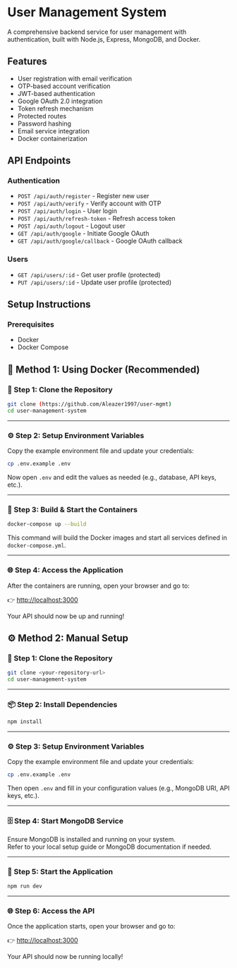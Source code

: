 # User Management System

A comprehensive backend service for user management with authentication, built with Node.js, Express, MongoDB, and Docker.

## Features

- User registration with email verification
- OTP-based account verification
- JWT-based authentication
- Google OAuth 2.0 integration
- Token refresh mechanism
- Protected routes
- Password hashing
- Email service integration
- Docker containerization

## API Endpoints

### Authentication
- `POST /api/auth/register` - Register new user
- `POST /api/auth/verify` - Verify account with OTP
- `POST /api/auth/login` - User login
- `POST /api/auth/refresh-token` - Refresh access token
- `POST /api/auth/logout` - Logout user
- `GET /api/auth/google` - Initiate Google OAuth
- `GET /api/auth/google/callback` - Google OAuth callback

### Users
- `GET /api/users/:id` - Get user profile (protected)
- `PUT /api/users/:id` - Update user profile (protected)

## Setup Instructions

### Prerequisites
- Docker
- Docker Compose


## 🚀 Method 1: Using Docker (Recommended)

### 🧩 Step 1: Clone the Repository
```bash
git clone (https://github.com/Aleazer1997/user-mgmt)
cd user-management-system
```

---

### ⚙️ Step 2: Setup Environment Variables
Copy the example environment file and update your credentials:
```bash
cp .env.example .env
```

Now open `.env` and edit the values as needed (e.g., database, API keys, etc.).

---

### 🐳 Step 3: Build & Start the Containers
```bash
docker-compose up --build
```

This command will build the Docker images and start all services defined in `docker-compose.yml`.

---

### 🌐 Step 4: Access the Application
After the containers are running, open your browser and go to:

👉 [http://localhost:3000](http://localhost:3000)

Your API should now be up and running!


## ⚙️ Method 2: Manual Setup

### 🧩 Step 1: Clone the Repository
```bash
git clone <your-repository-url>
cd user-management-system
```

---

### 📦 Step 2: Install Dependencies
```bash
npm install
```

---

### ⚙️ Step 3: Setup Environment Variables
Copy the example environment file and update your credentials:
```bash
cp .env.example .env
```
Then open `.env` and fill in your configuration values (e.g., MongoDB URI, API keys, etc.).

---

### 🗄️ Step 4: Start MongoDB Service
Ensure MongoDB is installed and running on your system.  
Refer to your local setup guide or MongoDB documentation if needed.

---

### 🚀 Step 5: Start the Application
```bash
npm run dev
```

---

### 🌐 Step 6: Access the API
Once the application starts, open your browser and go to:

👉 [http://localhost:3000](http://localhost:3000)

Your API should now be running locally!
